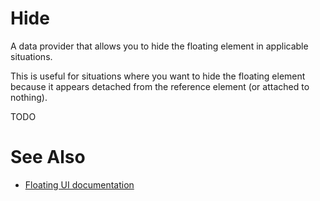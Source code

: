# Hide

A data provider that allows you to hide the floating element in applicable situations.

This is useful for situations where you want to hide the floating element because it appears detached from the reference element (or attached to nothing).

TODO

# See Also

-   [Floating UI documentation](https://floating-ui.com/docs/hide)
